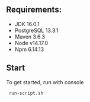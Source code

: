 ## Requirements:
 - JDK 16.0.1
 - PostgreSQL 13.3.1
 - Maven 3.6.3
 - Node v14.17.0
 - Npm 6.14.13

## Start
To get started, run with console
```sh
 run-script.sh
```
